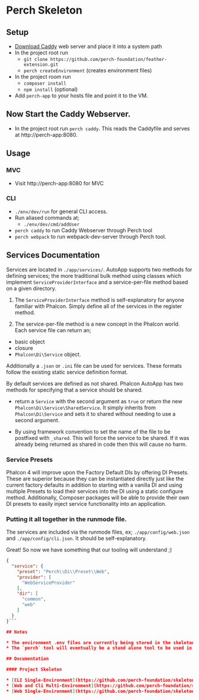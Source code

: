 # Perch Skeleton

## Setup

* [Download Caddy](https://caddyserver.com/download) web server and place it into a system path
* In the project root run
  * `git clone https://github.com/perch-foundation/feather-extension.git`
  * `perch createEnvironment` (creates environment files)
* In the project room run
  * `composer install`
  * `npm install` (optional)
* Add `perch-app` to your hosts file and point it to the VM.

## Now Start the Caddy Webserver.
* In the project root run `perch caddy`.  This reads the Caddyfile and serves at http://perch-app:8080.

## Usage

### MVC
* Visit http://perch-app:8080 for MVC

### CLI
  * `./env/dev/run` for general CLI access.
  * Run aliased commands at;
    * `./env/dev/cmd/addUser`
  * `perch caddy` to run Caddy Webserver through Perch tool
  * `perch webpack` to run webpack-dev-server through Perch tool.

## Services Documentation

Services are located in `./app/services/`.  AutoApp supports two methods for defining services; the more traditional bulk method using classes which implement `ServiceProviderInterface` and a service-per-file method based on a given directory.

1) The `ServiceProviderInterface` method is self-explanatory for anyone familiar with Phalcon.  Simply define all of the services in the register method.

2) The service-per-file method is a new concept in the Phalcon world.  Each service file can return an;
  * basic object
  * closure
  * `Phalcon\Di\Service` object.

Additionally a `.json` or `.ini` file can be used for services.  These formats follow the existing static service definition format.

By default services are defined as not shared.  Phalcon AutoApp has two methods for specifying that a service should be shared.

* return a `Service` with the second argument as `true` or return the new `Phalcon\Di\Service\SharedService`.  It simply inherits from `Phalcon\Di\Service` and sets it to shared without needing to use a second argument.

* By using framework convention to set the name of the file to be postfixed with `_shared`.  This will force the service to be shared.  If it was already being returned as shared in code then this will cause no harm.

### Service Presets

Phalcon 4 will improve upon the Factory Default DIs by offering DI Presets.  These are superior because they can be instantiated directly just like the current factory defaults in addition to starting with a vanilla DI and using multiple Presets to load their services into the DI using a static configure method.  Additionally, Composer packages will be able to provide their own DI presets to easily inject service functionality into an application.

### Putting it all together in the runmode file.

The services are included via the runmode files, ex; `./app/config/web.json` and `./app/config/cli.json`.  It should be self-explanatory.

Great!  So now we have something that our tooling will understand ;)

```json
{
  "service": {
    "preset": "Perch\\Di\\Preset\\Web",
    "provider": [
      "WebServiceProvider"
    ],
    "dir": [
      "common",
      "web"
    ]
  }
}```

## Notes

* The environment .env files are currently being stored in the skeleton repo.  This is only for early development.
* The `perch` tool will eventually be a stand alone tool to be used in autoapp projects.  At the moment the `perch` command only generates the `dev` environment in `./env/dev/`.

## Documentation

#### Project Skeleton

* [CLI Single-Environment](https://github.com/perch-foundation/skeleton/blob/master/docs/dir_structure/cli_single_environment.md)
* [Web and Cli Multi-Environment](https://github.com/perch-foundation/skeleton/blob/master/docs/dir_structure/web_cli_multi_environment.md)
* [Web Single-Environment](https://github.com/perch-foundation/skeleton/blob/master/docs/dir_structure/web_single_environment.md)
